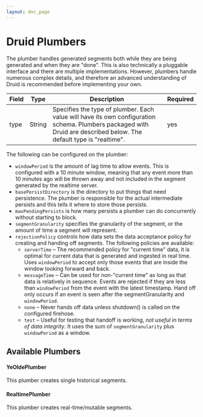 ```yaml
---
layout: doc_page
---
```


# Druid Plumbers
The plumber handles generated segments both while they are being generated and when they are "done". This is also technically a pluggable interface and there are multiple implementations. However, plumbers handle numerous complex details, and therefore an advanced understanding of Druid is recommended before implementing your own. 

|Field|Type|Description|Required|
|-----|----|-----------|--------|
|type|String|Specifies the type of plumber. Each value will have its own configuration schema. Plumbers packaged with Druid are described below. The default type is "realtime".|yes|

The following can be configured on the plumber:

* `windowPeriod` is the amount of lag time to allow events. This is configured with a 10 minute window, meaning that any event more than 10 minutes ago will be thrown away and not included in the segment generated by the realtime server.
* `basePersistDirectory` is the directory to put things that need persistence. The plumber is responsible for the actual intermediate persists and this tells it where to store those persists.
* `maxPendingPersists` is how many persists a plumber can do concurrently without starting to block.
* `segmentGranularity` specifies the granularity of the segment, or the amount of time a segment will represent.
* `rejectionPolicy` controls how data sets the data acceptance policy for creating and handing off segments. The following policies are available:
    * `serverTime` &ndash; The recommended policy for "current time" data, it is optimal for current data that is generated and ingested in real time. Uses `windowPeriod` to accept only those events that are inside the window looking forward and back.
    * `messageTime` &ndash; Can be used for non-"current time" as long as that data is relatively in sequence. Events are rejected if they are less than `windowPeriod` from the event with the latest timestamp. Hand off only occurs if an event is seen after the segmentGranularity and `windowPeriod`.
    * `none` &ndash; Never hands off data unless shutdown() is called on the configured firehose.
    * `test` &ndash; Useful for testing that handoff is working, *not useful in terms of data integrity*. It uses the sum of `segmentGranularity` plus `windowPeriod` as a window.

Available Plumbers
------------------

#### YeOldePlumber

This plumber creates single historical segments.

#### RealtimePlumber

This plumber creates real-time/mutable segments.
